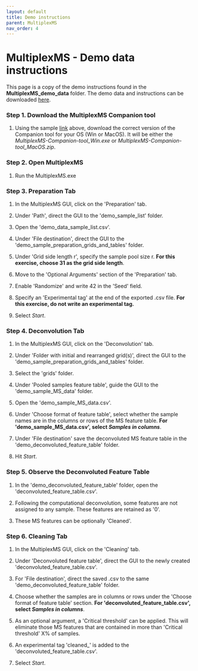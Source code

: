 ```yaml
---
layout: default
title: Demo instructions
parent: MultiplexMS
nav_order: 4
---
```


# MultiplexMS - Demo data instructions
This page is a copy of the demo instructions found in the **MultiplexMS_demo_data** folder. The demo data and instructions can be downloaded [here](https://github.com/liningtonlab/MultiplexMS/releases).

### Step 1. Download the MultiplexMS Companion tool

  1. Using the sample [link](https://github.com/liningtonlab/MultiplexMS/releases) above, download the correct version of the Companion tool for your OS (Win or MacOS). 
  It will be either the *MultiplexMS-Companion-tool_Win.exe* or *MultiplexMS-Companion-tool_MacOS.zip*. 

### Step 2. Open MultiplexMS

  1. Run the MultiplexMS.exe

### Step 3. Preparation Tab

  1. In the MultiplexMS GUI, click on the 'Preparation' tab.

  2. Under 'Path', direct the GUI to the 'demo_sample_list' folder.

  3. Open the 'demo_data_sample_list.csv'.

  4. Under 'File destination', direct the GUI to the 'demo_sample_preparation_grids_and_tables' folder.

  5. Under 'Grid side length r', specify the sample pool size r. **For this exercise, choose 31 as the grid side length**.

  6. Move to the 'Optional Arguments' section of the 'Preparation' tab.

  7. Enable 'Randomize' and write 42 in the 'Seed' field.

  8. Specify an 'Experimental tag' at the end of the exported .csv file. **For this exercise, do not write an experimental tag.**

  9. Select *Start*.

### Step 4. Deconvolution Tab

  1. In the MultiplexMS GUI, click on the 'Deconvolution' tab.

  2. Under 'Folder with initial and rearranged grid(s)', direct the GUI to the 'demo_sample_preparation_grids_and_tables' folder.

  3. Select the 'grids' folder.

  4. Under 'Pooled samples feature table', guide the GUI to the 'demo_sample_MS_data' folder.

  5. Open the 'demo_sample_MS_data.csv'.

  6. Under 'Choose format of feature table', select whether the sample names are in the columns or rows of the MS feature table. **For 'demo_sample_MS_data.csv', select *Samples in columns***.

  7. Under 'File destination' save the deconvoluted MS feature table in the 'demo_deconvoluted_feature_table' folder.

  8. Hit *Start*.

### Step 5. Observe the Deconvoluted Feature Table

  1. In the 'demo_deconvoluted_feature_table' folder, open the 'deconvoluted_feature_table.csv'.

  2. Following the computational deconvolution, some features are not assigned to any sample. These features are retained as '0'.

  3. These MS features can be optionally 'Cleaned'.

### Step 6. Cleaning Tab

  1. In the MultiplexMS GUI, click on the 'Cleaning' tab.

  2. Under 'Deconvoluted feature table', direct the GUI to the newly created 'deconvoluted_feature_table.csv'.

  3. For 'File destination', direct the saved .csv to the same 'demo_deconvoluted_feature_table' folder.

  4. Choose whether the samples are in columns or rows under the 'Choose format of feature table' section. **For 'deconvoluted_feature_table.csv', select *Samples in columns***.

  5. As an optional argument, a 'Critical threshold' can be applied. This will eliminate those MS features that are contained in more than 'Critical threshold' X% of samples.

  6. An experimental tag 'cleaned_' is added to the 'deconvoluted_feature_table.csv'.

  7. Select *Start*.
